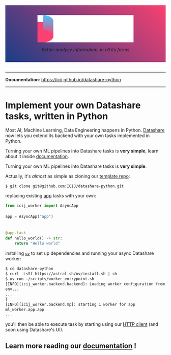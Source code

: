 <div style="background-image: linear-gradient(45deg, #193d87, #fa4070);">
  <br/>
  <p align="center">
    <a href="https://datashare.icij.org/">
      <img align="center" src="assets/datashare-logo.svg" alt="Datashare" style="max-width: 60%;">
    </a>
  </p>
  <p align="center">
    <em>Better analyze information, in all its forms</em>  
  </p>
  <br/>
</div>
<br/>

---

**Documentation**: <a href="https://icij.github.io/datashare-python" target="_blank">https://icij.github.io/datashare-python</a>

---

# Implement **your own Datashare tasks**, written in Python

Most AI, Machine Learning, Data Engineering happens in Python.
[Datashare](https://icij.gitbook.io/datashare) now lets you extend its backend with your own tasks implemented in Python.

Turning your own ML pipelines into Datashare tasks is **very simple**, learn about it inside [documentation](https://icij.github.io/datashare-python).

Turning your own ML pipelines into Datashare tasks is **very simple**.

Actually, it's *almost* as simple as cloning our [template repo](https://github.com/ICIJ/datashare-python):

```
$ git clone git@github.com:ICIJ/datashare-python.git
```

replacing existing [app](https://github.com/ICIJ/datashare-python/blob/main/ml_worker/app.py) tasks with your own:   
```python
from icij_worker import AsyncApp

app = AsyncApp("app")


@app.task
def hello_world() -> str:
    return "Hello world"
```

installing [`uv`](https://docs.astral.sh/uv/) to set up dependencies and running your async Datashare worker:
```console
$ cd datashare-python
$ curl -LsSf https://astral.sh/uv/install.sh | sh
$ uv run ./scripts/worker_entrypoint.sh
[INFO][icij_worker.backend.backend]: Loading worker configuration from env...
...
}
[INFO][icij_worker.backend.mp]: starting 1 worker for app ml_worker.app.app
...
```
you'll then be able to execute task by starting using our [HTTP client]() (and soon using Datashare's UI).

## Learn more reading our [documentation](https://icij.github.io/datashare-python) !